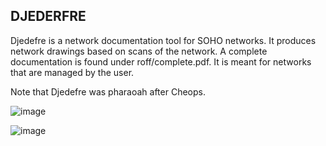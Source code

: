 DJEDERFRE
---------

Djedefre is a network documentation tool for SOHO networks.
It produces network drawings based on scans of the network.
A complete documentation is found under roff/complete.pdf.
It is meant for networks that are managed by the user.


Note that Djedefre was pharaoah after Cheops.

![image](https://github.com/ljmdullaart/djedefre/assets/22129868/d71b0f08-32ee-451b-aab8-893d2f34faf8)

![image](https://github.com/ljmdullaart/djedefre/assets/22129868/fdf53039-a64f-4e9d-bfcb-fb038be6af5e)

